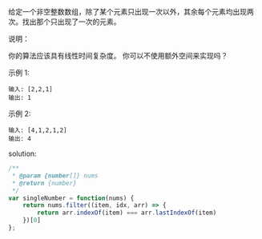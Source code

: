 给定一个非空整数数组，除了某个元素只出现一次以外，其余每个元素均出现两次。找出那个只出现了一次的元素。

说明：

你的算法应该具有线性时间复杂度。 你可以不使用额外空间来实现吗？

示例 1:
```
输入: [2,2,1]
输出: 1
```
示例 2:
```
输入: [4,1,2,1,2]
输出: 4
```
solution:
```javascript
/**
 * @param {number[]} nums
 * @return {number}
 */
var singleNumber = function(nums) {
    return nums.filter((item, idx, arr) => {
        return arr.indexOf(item) === arr.lastIndexOf(item)
    })[0]
};
```